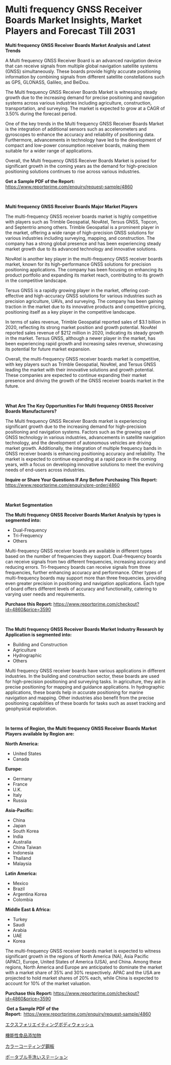 <p><h1>Multi frequency GNSS Receiver Boards Market Insights, Market Players and Forecast Till 2031</h1></p><p><strong>Multi frequency GNSS Receiver Boards Market Analysis and Latest Trends</strong></p>
<p><p>A Multi frequency GNSS Receiver Board is an advanced navigation device that can receive signals from multiple global navigation satellite systems (GNSS) simultaneously. These boards provide highly accurate positioning information by combining signals from different satellite constellations such as GPS, GLONASS, Galileo, and BeiDou.</p><p>The Multi frequency GNSS Receiver Boards Market is witnessing steady growth due to the increasing demand for precise positioning and navigation systems across various industries including agriculture, construction, transportation, and surveying. The market is expected to grow at a CAGR of 3.50% during the forecast period.</p><p>One of the key trends in the Multi frequency GNSS Receiver Boards Market is the integration of additional sensors such as accelerometers and gyroscopes to enhance the accuracy and reliability of positioning data. Furthermore, advancements in technology have led to the development of compact and low-power consumption receiver boards, making them suitable for a wider range of applications.</p><p>Overall, the Multi frequency GNSS Receiver Boards Market is poised for significant growth in the coming years as the demand for high-precision positioning solutions continues to rise across various industries.</p></p>
<p><strong>Get a Sample PDF of the Report:&nbsp;</strong> <a href="https://www.reportprime.com/enquiry/request-sample/4860">https://www.reportprime.com/enquiry/request-sample/4860</a></p>
<p>&nbsp;</p>
<p><strong>Multi frequency GNSS Receiver Boards Major Market Players</strong></p>
<p><p>The multi-frequency GNSS receiver boards market is highly competitive with players such as Trimble Geospatial, NovAtel, Tersus GNSS, Topcon, and Septentrio among others. Trimble Geospatial is a prominent player in the market, offering a wide range of high-precision GNSS solutions for various industries including surveying, mapping, and construction. The company has a strong global presence and has been experiencing steady market growth due to its advanced technology and innovative solutions.</p><p>NovAtel is another key player in the multi-frequency GNSS receiver boards market, known for its high-performance GNSS solutions for precision positioning applications. The company has been focusing on enhancing its product portfolio and expanding its market reach, contributing to its growth in the competitive landscape.</p><p>Tersus GNSS is a rapidly growing player in the market, offering cost-effective and high-accuracy GNSS solutions for various industries such as precision agriculture, UAVs, and surveying. The company has been gaining traction in the market due to its innovative products and competitive pricing, positioning itself as a key player in the competitive landscape.</p><p>In terms of sales revenue, Trimble Geospatial reported sales of $3.1 billion in 2020, reflecting its strong market position and growth potential. NovAtel reported sales revenue of $212 million in 2020, indicating its steady growth in the market. Tersus GNSS, although a newer player in the market, has been experiencing rapid growth and increasing sales revenue, showcasing its potential for future market expansion.</p><p>Overall, the multi-frequency GNSS receiver boards market is competitive, with key players such as Trimble Geospatial, NovAtel, and Tersus GNSS leading the market with their innovative solutions and growth potential. These companies are expected to continue expanding their market presence and driving the growth of the GNSS receiver boards market in the future.</p></p>
<p>&nbsp;</p>
<p><strong>What Are The Key Opportunities For Multi frequency GNSS Receiver Boards Manufacturers?</strong></p>
<p><p>The Multi frequency GNSS Receiver Boards market is experiencing significant growth due to the increasing demand for high-precision positioning and navigation systems. Factors such as the growing use of GNSS technology in various industries, advancements in satellite navigation technology, and the development of autonomous vehicles are driving market growth. Additionally, the integration of multiple frequency bands in GNSS receiver boards is enhancing positioning accuracy and reliability. The market is expected to continue expanding at a rapid pace in the coming years, with a focus on developing innovative solutions to meet the evolving needs of end-users across industries.</p></p>
<p><strong>Inquire or Share Your Questions If Any Before Purchasing This Report:</strong> <a href="https://www.reportprime.com/enquiry/pre-order/4860">https://www.reportprime.com/enquiry/pre-order/4860</a></p>
<p>&nbsp;</p>
<p><strong>Market Segmentation</strong></p>
<p><strong>The Multi frequency GNSS Receiver Boards Market Analysis by types is segmented into:</strong></p>
<p><ul><li>Dual-Frequency</li><li>Tri-Frequency</li><li>Others</li></ul></p>
<p><p>Multi-frequency GNSS receiver boards are available in different types based on the number of frequencies they support. Dual-frequency boards can receive signals from two different frequencies, increasing accuracy and reducing errors. Tri-frequency boards can receive signals from three frequencies, further enhancing accuracy and performance. Other types of multi-frequency boards may support more than three frequencies, providing even greater precision in positioning and navigation applications. Each type of board offers different levels of accuracy and functionality, catering to varying user needs and requirements.</p></p>
<p><strong>Purchase this Report:&nbsp;</strong><a href="https://www.reportprime.com/checkout?id=4860&price=3590">https://www.reportprime.com/checkout?id=4860&price=3590</a></p>
<p>&nbsp;</p>
<p><strong>The Multi frequency GNSS Receiver Boards Market Industry Research by Application is segmented into:</strong></p>
<p><ul><li>Building and Construction</li><li>Agriculture</li><li>Hydrographic</li><li>Others</li></ul></p>
<p><p>Multi frequency GNSS receiver boards have various applications in different industries. In the building and construction sector, these boards are used for high-precision positioning and surveying tasks. In agriculture, they aid in precise positioning for mapping and guidance applications. In hydrographic applications, these boards help in accurate positioning for marine navigation and mapping. Other industries also benefit from the precise positioning capabilities of these boards for tasks such as asset tracking and geophysical exploration.</p></p>
<p>&nbsp;</p>
<p><strong>In terms of Region, the Multi frequency GNSS Receiver Boards Market Players available by Region are:</strong></p>
<p>
    <p> <strong> North America: </strong>
        <ul>
            <li>United States</li>
            <li>Canada</li>
        </ul>
        </p> 
    <p> <strong> Europe: </strong>
        <ul>
            <li>Germany</li>
            <li>France</li>
            <li>U.K.</li>
            <li>Italy</li>
            <li>Russia</li>
        </ul>
        </p> 
    <p> <strong> Asia-Pacific: </strong>
        <ul>
            <li>China</li>
            <li>Japan</li>
            <li>South Korea</li>
            <li>India</li>
            <li>Australia</li>
            <li>China Taiwan</li>
            <li>Indonesia</li>
            <li>Thailand</li>
            <li>Malaysia</li>
        </ul>
        </p> 
    <p> <strong> Latin America: </strong>
        <ul>
            <li>Mexico</li>
            <li>Brazil</li>
            <li>Argentina Korea</li>
            <li>Colombia</li>
        </ul>
        </p> 
    <p> <strong> Middle East & Africa: </strong>
        <ul>
            <li>Turkey</li>
            <li>Saudi</li>
            <li>Arabia</li>
            <li>UAE</li>
            <li>Korea</li>
        </ul>
    </p>
    </p>
<p><p>The multi-frequency GNSS receiver boards market is expected to witness significant growth in the regions of North America (NA), Asia Pacific (APAC), Europe, United States of America (USA), and China. Among these regions, North America and Europe are anticipated to dominate the market with a market share of 35% and 30% respectively. APAC and the USA are projected to hold market shares of 20% each, while China is expected to account for 10% of the market valuation.</p></p>
<p><strong>Purchase this Report: </strong><a href="https://www.reportprime.com/checkout?id=4860&price=3590">https://www.reportprime.com/checkout?id=4860&price=3590</a></p>
<p>&nbsp;<strong>Get a Sample PDF of the Report:&nbsp;&nbsp;</strong><a href="https://www.reportprime.com/enquiry/request-sample/4860">https://www.reportprime.com/enquiry/request-sample/4860</a></p>
<p><strong></strong></p>
<p><p><a href="https://github.com/one-cool-chick/Market-Research-Report-List-1/blob/main/524759315433.md">エクスフォリエイティングボディウォッシュ</a></p><p><a href="https://github.com/luffiazaza/Market-Research-Report-List-1/blob/main/477322715435.md">機能性食品添加物</a></p><p><a href="https://github.com/one-cool-chick/Market-Research-Report-List-1/blob/main/469174215436.md">カラーコーティング鋼板</a></p><p><a href="https://github.com/avbqbctihcbe2/Market-Research-Report-List-1/blob/main/710513615434.md">ポータブル手洗いステーション</a></p></p>